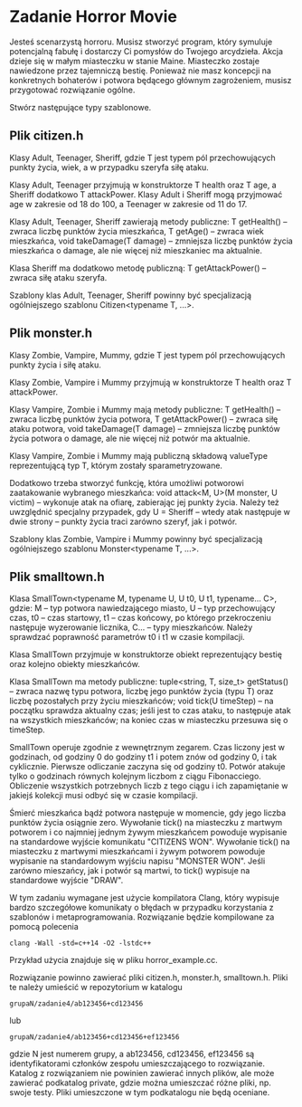 # Zadanie Horror Movie

Jesteś scenarzystą horroru. Musisz stworzyć program, który symuluje potencjalną
fabułę i dostarczy Ci pomysłów do Twojego arcydzieła. Akcja dzieje się w małym
miasteczku w stanie Maine. Miasteczko zostaje nawiedzone przez tajemniczą bestię.
Ponieważ nie masz koncepcji na konkretnych bohaterów i potwora będącego głównym
zagrożeniem, musisz przygotować rozwiązanie ogólne.

Stwórz następujące typy szablonowe.

## Plik citizen.h

Klasy Adult<typename T>, Teenager<typename T>, Sheriff<typename T>, gdzie T
jest typem pól przechowujących punkty życia, wiek, a w przypadku szeryfa siłę
ataku.

Klasy Adult, Teenager przyjmują w konstruktorze T health oraz T age, a Sheriff
dodatkowo T attackPower. Klasy Adult i Sheriff mogą przyjmować age w zakresie
od 18 do 100, a Teenager<T> w zakresie od 11 do 17.

Klasy Adult, Teenager, Sheriff zawierają metody publiczne:
T getHealth() – zwraca liczbę punktów życia mieszkańca,
T getAge() – zwraca wiek mieszkańca,
void takeDamage(T damage) – zmniejsza liczbę punktów życia mieszkańca o damage,
ale nie więcej niż mieszkaniec ma aktualnie.

Klasa Sheriff ma dodatkowo metodę publiczną:
T getAttackPower() – zwraca siłę ataku szeryfa.

Szablony klas Adult, Teenager, Sheriff powinny być specjalizacją ogólniejszego
szablonu Citizen<typename T, ...>.

## Plik monster.h

Klasy Zombie<typename T>, Vampire<typename T>, Mummy<typename T>, gdzie T jest
typem pól przechowujących punkty życia i siłę ataku.

Klasy Zombie, Vampire i Mummy przyjmują w konstruktorze T health oraz
T attackPower.

Klasy Vampire, Zombie i Mummy mają metody publiczne:
T getHealth() – zwraca liczbę punktów życia potwora,
T getAttackPower() – zwraca siłę ataku potwora,
void takeDamage(T damage) – zmniejsza liczbę punktów życia potwora o damage,
ale nie więcej niż potwór ma aktualnie.

Klasy Vampire, Zombie i Mummy mają publiczną składową valueType reprezentującą
typ T, którym zostały sparametryzowane.

Dodatkowo trzeba stworzyć funkcję, która umożliwi potworowi zaatakowanie
wybranego mieszkańca:
void attack<M, U>(M monster, U victim) – wykonuje atak na ofiarę, zabierając
jej punkty życia.  Należy też uwzględnić specjalny przypadek, gdy U = Sheriff<T>
– wtedy atak następuje w dwie strony – punkty życia traci zarówno szeryf, jak
i potwór.

Szablony klas Zombie, Vampire i Mummy powinny być specjalizacją ogólniejszego
szablonu Monster<typename T, ...>.

## Plik smalltown.h

Klasa SmallTown<typename M, typename U, U t0, U t1, typename... C>, gdzie:
M – typ potwora nawiedzającego miasto,
U – typ przechowujący czas,
t0 – czas startowy,
t1 – czas końcowy, po którego przekroczeniu następuje wyzerowanie licznika,
C... – typy mieszkańców.
Należy sprawdzać poprawność parametrów t0 i t1 w czasie kompilacji.

Klasa SmallTown przyjmuje w konstruktorze obiekt reprezentujący bestię oraz
kolejno obiekty mieszkańców.

Klasa SmallTown ma metody publiczne:
tuple<string, T, size_t> getStatus() – zwraca nazwę typu potwora, liczbę jego
punktów życia (typu T) oraz liczbę pozostałych przy życiu mieszkańców;
void tick(U timeStep) – na początku sprawdza aktualny czas; jeśli jest to
czas ataku, to następuje atak na wszystkich mieszkańców; na koniec czas
w miasteczku przesuwa się o timeStep.

SmallTown operuje zgodnie z wewnętrznym zegarem. Czas liczony jest w godzinach,
od godziny 0 do godziny t1 i potem znów od godziny 0, i tak cyklicznie. Pierwsze
odliczanie zaczyna się od godziny t0. Potwór atakuje tylko o godzinach równych
kolejnym liczbom z ciągu Fibonacciego. Obliczenie wszystkich potrzebnych liczb
z tego ciągu i ich zapamiętanie w jakiejś kolekcji musi odbyć się w czasie
kompilacji.

Śmierć mieszkańca bądź potwora następuje w momencie, gdy jego liczba punktów
życia osiągnie zero. Wywołanie tick() na miasteczku z martwym potworem i co
najmniej jednym żywym mieszkańcem powoduje wypisanie na standardowe wyjście
komunikatu "CITIZENS WON". Wywołanie tick() na miasteczku z martwymi
mieszkańcami i żywym potworem powoduje wypisanie na standardowym wyjściu napisu
"MONSTER WON". Jeśli zarówno mieszańcy, jak i potwór są martwi, to tick()
wypisuje na standardowe wyjście "DRAW".

W tym zadaniu wymagane jest użycie kompilatora Clang, który wypisuje bardzo
szczegółowe komunikaty o błędach w przypadku korzystania z szablonów
i metaprogramowania. Rozwiązanie będzie kompilowane za pomocą polecenia

    clang -Wall -std=c++14 -O2 -lstdc++

Przykład użycia znajduje się w pliku horror_example.cc.

Rozwiązanie powinno zawierać pliki citizen.h, monster.h, smalltown.h.
Pliki te należy umieścić w repozytorium w katalogu

    grupaN/zadanie4/ab123456+cd123456

lub

    grupaN/zadanie4/ab123456+cd123456+ef123456

gdzie N jest numerem grupy, a ab123456, cd123456, ef123456 są identyfikatorami
członków zespołu umieszczającego to rozwiązanie.
Katalog z rozwiązaniem nie powinien zawierać innych plików, ale może zawierać
podkatalog private, gdzie można umieszczać różne pliki, np. swoje testy. Pliki
umieszczone w tym podkatalogu nie będą oceniane.
